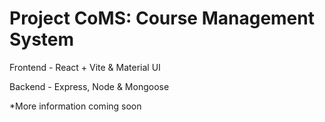 # Project CoMS: Course Management System

Frontend - React + Vite & Material UI

Backend - Express, Node & Mongoose


*More information coming soon